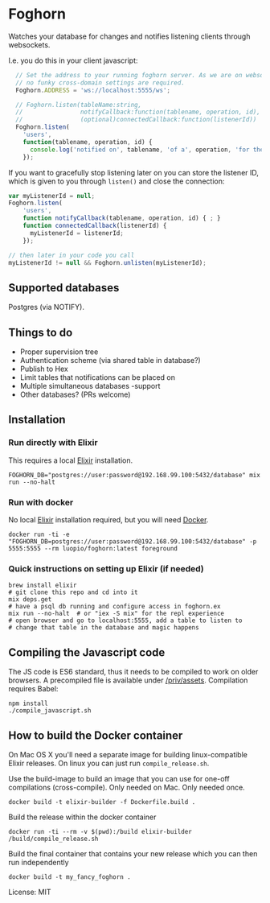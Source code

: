 # Foghorn

Watches your database for changes and notifies listening clients through websockets.

I.e. you do this in your client javascript:
```js
  // Set the address to your running foghorn server. As we are on websockets,
  // no funky cross-domain settings are required.
  Foghorn.ADDRESS = 'ws://localhost:5555/ws';

  // Foghorn.listen(tableName:string,
  //                notifyCallback:function(tablename, operation, id),
  //                (optional)connectedCallback:function(listenerId))
  Foghorn.listen(
    'users',
    function(tablename, operation, id) {
      console.log('notified on', tablename, 'of a', operation, 'for the id:', id);
    });
```

If you want to gracefully stop listening later on you can store the listener ID,
which is given to you through `listen()` and close the connection:
```js
var myListenerId = null;
Foghorn.listen(
    'users',
    function notifyCallback(tablename, operation, id) { ; }
    function connectedCallback(listenerId) {
      myListenerId = listenerId;
    });

// then later in your code you call
myListenerId != null && Foghorn.unlisten(myListenerId);
```

## Supported databases

Postgres (via NOTIFY).

## Things to do
- Proper supervision tree
- Authentication scheme (via shared table in database?)
- Publish to Hex
- Limit tables that notifications can be placed on
- Multiple simultaneous databases -support
- Other databases? (PRs welcome)


## Installation

### Run directly with Elixir

This requires a local [Elixir](http://elixir-lang.org/) installation.

```
FOGHORN_DB="postgres://user:password@192.168.99.100:5432/database" mix run --no-halt
```

### Run with docker

No local [Elixir](http://elixir-lang.org/) installation required, but you will need [Docker](https://www.docker.com/products/overview).

```
docker run -ti -e "FOGHORN_DB=postgres://user:password@192.168.99.100:5432/database" -p 5555:5555 --rm luopio/foghorn:latest foreground
```

### Quick instructions on setting up Elixir (if needed)

```
brew install elixir
# git clone this repo and cd into it
mix deps.get
# have a psql db running and configure access in foghorn.ex
mix run --no-halt  # or "iex -S mix" for the repl experience
# open browser and go to localhost:5555, add a table to listen to
# change that table in the database and magic happens
```

## Compiling the Javascript code

The JS code is ES6 standard, thus it needs to be compiled to work on older browsers.
A precompiled file is available under [/priv/assets](./priv/assets/). Compilation requires Babel:

```
npm install
./compile_javascript.sh
```


## How to build the Docker container

On Mac OS X you'll need a separate image for building linux-compatible Elixir releases. On linux you can just run `compile_release.sh`.

Use the build-image to build an image that you can use for one-off compilations (cross-compile). Only needed on Mac. Only needed once.
```
docker build -t elixir-builder -f Dockerfile.build .
```

Build the release within the docker container
```
docker run -ti --rm -v $(pwd):/build elixir-builder /build/compile_release.sh
```

Build the final container that contains your new release which you can then run independently
```
docker build -t my_fancy_foghorn .
```




License: MIT
